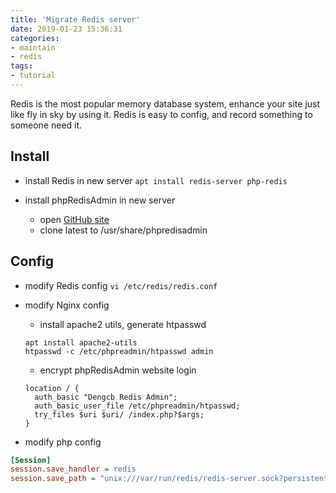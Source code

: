 ```yaml
---
title: 'Migrate Redis server'
date: 2019-01-23 15:36:31
categories:
- maintain
- redis
tags:
- tutorial
---
```

Redis is the most popular memory database system, enhance your site just like fly in sky by using it. Redis is easy to config, and record something to someone need it.

<!--more-->

## Install
- install Redis in new server
`apt install redis-server php-redis`

- install phpRedisAdmin in new server
  - open [GitHub site](https://github.com/ErikDubbelboer/phpRedisAdmin)
  - clone latest to /usr/share/phpredisadmin

## Config
- modify Redis config
`vi /etc/redis/redis.conf`

- modify Nginx config
  - install apache2 utils, generate htpasswd
  ```
  apt install apache2-utils
  htpasswd -c /etc/phpreadmin/htpasswd admin
  ```
  - encrypt phpRedisAdmin website login
  ``` nginx
  location / {
    auth_basic "Dengcb Redis Admin";
    auth_basic_user_file /etc/phpreadmin/htpasswd;
    try_files $uri $uri/ /index.php?$args;
  }
  ```

- modify php config
``` ini
[Session]
session.save_handler = redis
session.save_path = "unix:///var/run/redis/redis-server.sock?persistent=1&weight=1"
```